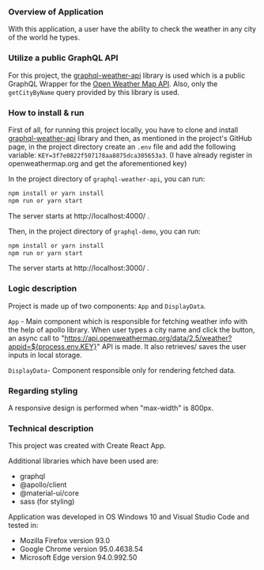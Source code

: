 ### Overview of Application
With this application, a user have the ability to check the weather in any city of the world he types.

### Utilize a public GraphQL API
For this project, the [graphql-weather-api](https://github.com/konstantinmuenster/graphql-weather-api) library is used which is a public GraphQL Wrapper for the [Open Weather Map API](https://openweathermap.org/api). Also, only the `getCityByName` query provided by this library is used.

### How to install & run
First of all, for running this project locally, you have to clone and install [graphql-weather-api](https://github.com/konstantinmuenster/graphql-weather-api) library and then, as mentioned in the project's GitHub page, in the project directory create an `.env` file and add the following variable: `KEY=3f7e0822f507178aa8875dca305653a3`. (I have already register in openweathermap.org and get the aforementioned key)

In the project directory of `graphql-weather-api`, you can run:
```sh
npm install or yarn install
npm run or yarn start
```
The server starts at http://localhost:4000/ .

Then, in the project directory of `graphql-demo`, you can run:
```sh
npm install or yarn install
npm run or yarn start
```
The server starts at http://localhost:3000/ .

### Logic description
Project is made up of two components: `App` and `DisplayData`.

`App` - Main component which is responsible for fetching weather info with the help of apollo library. When user types a city name and click the button, an async call to "https://api.openweathermap.org/data/2.5/weather?appid=${process.env.KEY}" API is made. It also retrieves/ saves the user inputs in local storage.

`DisplayData`- Component responsible only for rendering fetched data.

### Regarding styling
A responsive design is performed when "max-width" is 800px.

### Technical description
This project was created with Create React App.

Additional libraries which have been used are:

- graphql
- @apollo/client
- @material-ui/core
- sass  (for styling)

Application was developed in OS Windows 10 and Visual Studio Code and tested in:

- Mozilla Firefox version 93.0
- Google Chrome version 95.0.4638.54
- Microsoft Edge version 94.0.992.50
